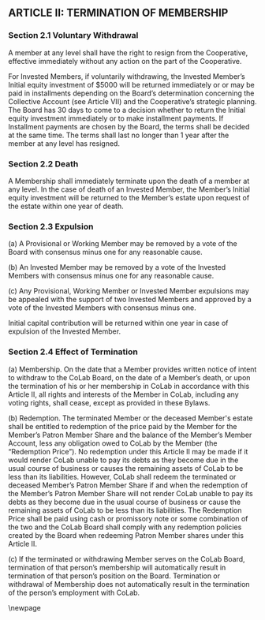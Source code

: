 ## ARTICLE II: TERMINATION OF MEMBERSHIP

### Section 2.1 Voluntary Withdrawal

A member at any level shall have the right to resign from the Cooperative, effective immediately without any action on the part of the Cooperative. 

For Invested Members, if voluntarily withdrawing, the Invested Member’s Initial equity investment of $5000 will be returned immediately or or may be paid in installments depending on the Board’s determination concerning the Collective Account (see Article VII) and the Cooperative’s strategic planning. The Board has 30 days to come to a decision whether to return the Initial equity investment immediately or to make installment payments. If  Installment payments are chosen by the Board, the terms shall be decided at the same time. The terms shall last no longer than 1 year after the member at any level has resigned.

### Section 2.2 Death

A Membership shall immediately terminate upon the death of a member at any level. In the case of death of an Invested Member, the Member’s Initial equity investment will be returned to the Member’s estate upon request of the estate within one year of death.

### Section 2.3 Expulsion

(a) A Provisional or Working Member may be removed by a vote of the Board with consensus minus one for any reasonable cause.

(b) An Invested Member may be removed by a vote of the Invested Members with consensus minus one for any reasonable cause.

(c) Any Provisional, Working Member or Invested Member expulsions may be appealed with the support of two Invested Members and approved by a vote of the Invested Members with consensus minus one.

Initial capital contribution will be returned within one year in case of expulsion of the Invested Member.

### Section 2.4 Effect of Termination

(a) Membership. On the date that a Member provides written notice of intent to withdraw to the CoLab Board, on the date of a Member’s death, or upon the termination of his or her membership in CoLab in accordance with this Article II, all rights and interests of the Member in CoLab, including any voting rights, shall cease, except as provided in these Bylaws.

(b) Redemption. The terminated Member or the deceased Member's estate shall be entitled to redemption of the price paid by the Member for the Member’s Patron Member Share and the balance of the Member’s Member Account, less any obligation owed to CoLab by the Member (the “Redemption Price”). No redemption under this Article II may be made if it would render CoLab unable to pay its debts as they become due in the usual course of business or causes the remaining assets of CoLab to be less than its liabilities. However, CoLab shall redeem the terminated or deceased Member’s Patron Member Share if and when the redemption of the Member’s Patron Member Share will not render CoLab unable to pay its debts as they become due in the usual course of business or cause the remaining assets of CoLab to be less than its liabilities. The Redemption Price shall be paid using cash or promissory note or some combination of the two and the CoLab Board shall comply with any redemption policies created by the Board when redeeming Patron Member shares under this Article II. 

(c) If the terminated or withdrawing Member serves on the CoLab Board, termination of that person’s membership will automatically result in termination of that person’s position on the Board. Termination or withdrawal of Membership does not automatically result in the termination of the person’s employment with CoLab. 

\newpage